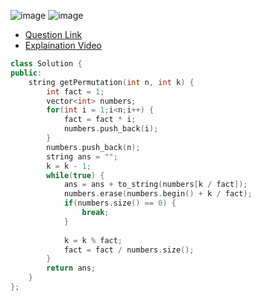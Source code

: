 ![image](https://user-images.githubusercontent.com/51910127/143620424-d9badff9-d67f-4e50-82af-506111a780dc.png)
![image](https://user-images.githubusercontent.com/51910127/143620476-accdd3c3-6cbf-4eee-a0d8-211231f1234d.png)


- [Question Link](https://leetcode.com/problems/permutation-sequence/)
- [Explaination Video](https://www.youtube.com/watch?v=wT7gcXLYoao)

```cpp
class Solution {
public:
    string getPermutation(int n, int k) {
        int fact = 1; 
        vector<int> numbers; 
        for(int i = 1;i<n;i++) {
            fact = fact * i; 
            numbers.push_back(i); 
        }
        numbers.push_back(n); 
        string ans = ""; 
        k = k - 1; 
        while(true) {
            ans = ans + to_string(numbers[k / fact]); 
            numbers.erase(numbers.begin() + k / fact); 
            if(numbers.size() == 0) {
                break; 
            }
            
            k = k % fact; 
            fact = fact / numbers.size();
        }
        return ans; 
    }
};
```

